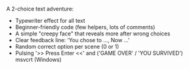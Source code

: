 A 2-choice text adventure:
- Typewriter effect for all text
- Beginner-friendly code (few helpers, lots of comments)
- A simple "creepy face" that reveals more after wrong choices
- Clear feedback line: 'You chose to ..., Now ...'
- Random correct option per scene (0 or 1)
- Pulsing '>> Press Enter <<' and ('GAME OVER' / 'YOU SURVIVED') msvcrt (Windows)